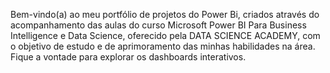 Bem-vindo(a) ao meu portfólio de projetos do Power Bi, criados através do acompanhamento das aulas do curso Microsoft Power BI Para Business Intelligence e Data Science, 
oferecido pela DATA SCIENCE ACADEMY, com o objetivo de estudo e de aprimoramento das minhas habilidades na área. 
Fique a vontade para explorar os dashboards interativos.
